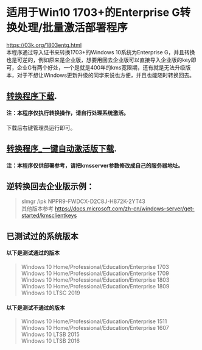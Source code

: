 # 适用于Win10 1703+的Enterprise G转换处理/批量激活部署程序
https://03k.org/1803entg.html  
本程序通过导入证书来转换1703+的Windows 10系统为Enterprise G，并且转换也是可逆的，例如原来是企业版，想要用回去企业版可以直接导入企业版的key即可，企业G有两个好处，一个是就是400年的kms宽限期，还有就是无法升级版本，对于不想让Windows更新升级的同学来说也方便，并且也能随时转换回去。  

## [转换程序下载](https://github.com/lixuy/EnterpriseGconvert/releases/download/1/EnterpriseGconvert.cmd).
#### 注：本程序仅执行转换操作，请自行处理系统激活。
下载后右键管理员运行即可。

## [转换程序_一键自动激活版下载](https://github.com/lixuy/EnterpriseGconvert/releases/download/1/EnterpriseGconvert_auto.cmd).
#### 注：本程序仅供部署参考，请把kmsserver参数修改成自己的服务器地址。

## 逆转换回去企业版示例：
>slmgr /ipk NPPR9-FWDCX-D2C8J-H872K-2YT43  
其他版本参考 https://docs.microsoft.com/zh-cn/windows-server/get-started/kmsclientkeys  

## 已测试过的系统版本  
#### 以下是测试通过的版本
>Windows 10 Home/Professional/Education/Enterprise 1703  
Windows 10 Home/Professional/Education/Enterprise 1709  
Windows 10 Home/Professional/Education/Enterprise 1803  
Windows 10 Home/Professional/Education/Enterprise 1809  
Windows 10 LTSC 2019  
#### 以下是测试不通过的版本
>Windows 10 Home/Professional/Education/Enterprise 1511  
Windows 10 Home/Professional/Education/Enterprise 1607  
Windows 10 LTSB 2015  
Windows 10 LTSB 2016
